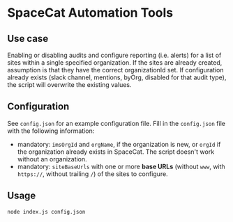# SpaceCat Automation Tools

## Use case
Enabling or disabling audits and configure reporting (i.e. alerts) for a list of sites within a single specified 
organization.
If the sites are already created, assumption is that they have the correct organizationId set.
If configuration already exists (slack channel, mentions, byOrg, disabled for that audit type), the script will 
overwrite the existing values.

## Configuration
See `config.json` for an example configuration file.
Fill in the `config.json` file with the following information:
- mandatory: `imsOrgId` and `orgName`, if the organization is new, or `orgId` if the organization already exists in 
  SpaceCat. The script doesn't work without an organization.
- mandatory: `siteBaseUrls` with one or more **base URLs** (without `www`, with `https://`, without trailing `/`) of 
  the sites to configure.

## Usage
```bash
node index.js config.json
```
